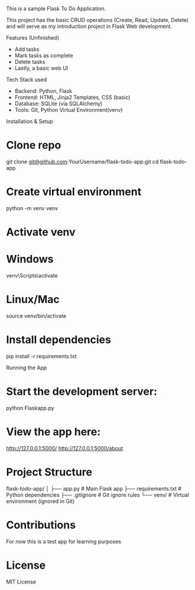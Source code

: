 This is a sample Flask To Do Application.

This project has the basic CRUD operations (Create, Read, Update, Delete) and will serve as my introduction project in Flask Web development.

Features (Unfinished)
- Add tasks
- Mark tasks as complete
- Delete tasks
- Lastly, a basic web UI

Tech Stack used
- Backend: Python, Flask
- Frontend: HTML, Jinja2 Templates, CSS (basic)
- Database: SQLite (via SQLAlchemy)
- Tools: Git, Python Virtual Environment(venv)

Installation & Setup
# Clone repo
git clone git@github.com:YourUsername/flask-todo-app.git
cd flask-todo-app

# Create virtual environment
python -m venv venv

# Activate venv
# Windows
venv\Scripts\activate
# Linux/Mac
source venv/bin/activate

# Install dependencies
pip install -r requirements.txt

Running the App
# Start the development server:
python Flaskapp.py
# View the app here:
http://127.0.0.1:5000/
http://127.0.0.1:5000/about

# Project Structure
flask-todo-app/
│
├── app.py             # Main Flask app
├── requirements.txt   # Python dependencies
├── .gitignore         # Git ignore rules
└── venv/              # Virtual environment (ignored in Git)

# Contributions
For now this is a test app for learning purposes

# License
MIT License